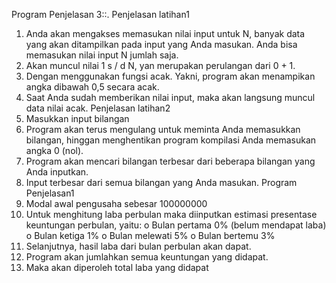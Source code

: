 Program Penjelasan 3::.
Penjelasan latihan1
1.	Anda akan mengakses memasukan nilai input untuk N, banyak data yang akan ditampilkan pada input yang Anda masukan. Anda bisa memasukan nilai input N jumlah saja.
2.	Akan muncul nilai 1 s / d N, yan merupakan perulangan dari 0 + 1.
3.	Dengan menggunakan fungsi acak. Yakni, program akan menampikan angka dibawah 0,5 secara acak.
4.	Saat Anda sudah memberikan nilai input, maka akan langsung muncul data nilai acak.
Penjelasan latihan2
1.	Masukkan input bilangan
2.	Program akan terus mengulang untuk meminta Anda memasukkan bilangan, hinggan menghentikan program kompilasi Anda memasukan angka 0 (nol).
3.	Program akan mencari bilangan terbesar dari beberapa bilangan yang Anda inputkan.
4.	Input terbesar dari semua bilangan yang Anda masukan.
Program Penjelasan1
1.	Modal awal pengusaha sebesar 100000000
2.	Untuk menghitung laba perbulan maka diinputkan estimasi presentase keuntungan perbulan, yaitu:
o	Bulan pertama 0% (belum mendapat laba)
o	Bulan ketiga 1%
o	Bulan melewati 5%
o	Bulan bertemu 3%
3.	Selanjutnya, hasil laba dari bulan perbulan akan dapat.
4.	Program akan jumlahkan semua keuntungan yang didapat.
5.	Maka akan diperoleh total laba yang didapat
